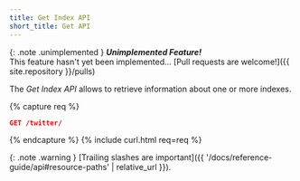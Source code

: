 ```yaml
---
title: Get Index API
short_title: Get API
---
```


{: .note .unimplemented }
**_Unimplemented Feature!_**<br>
This feature hasn't yet been implemented...
[Pull requests are welcome!]({{ site.repository }}/pulls)

The _Get Index API_ allows to retrieve information about one or more indexes.

{% capture req %}

```json
GET /twitter/
```
{% endcapture %}
{% include curl.html req=req %}

{: .note .warning }
[Trailing slashes are important]({{ '/docs/reference-guide/api#resource-paths' | relative_url }}).
